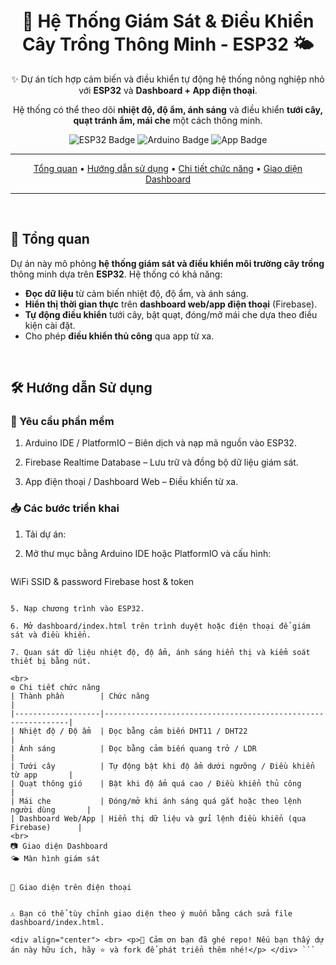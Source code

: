 <div align="center">
  <h1>🌱 Hệ Thống Giám Sát & Điều Khiển Cây Trồng Thông Minh - ESP32 🌤️</h1>
  <p>✨ Dự án tích hợp cảm biến và điều khiển tự động hệ thống nông nghiệp nhỏ với <strong>ESP32</strong> và <strong>Dashboard + App điện thoại</strong>.</p>
  <p>Hệ thống có thể theo dõi <strong>nhiệt độ, độ ẩm, ánh sáng</strong> và điều khiển <strong>tưới cây, quạt tránh ẩm, mái che</strong> một cách thông minh.</p>

  <p>
    <img src="https://img.shields.io/badge/ESP32-Microcontroller-brightgreen?style=for-the-badge&logo=espressif&logoColor=white" alt="ESP32 Badge">
    <img src="https://img.shields.io/badge/Ngôn ngữ-Arduino C++-blue?style=for-the-badge&logo=arduino&logoColor=white" alt="Arduino Badge">
    <img src="https://img.shields.io/badge/Giám sát-App%20điện%20thoại%20+%20Web-orange?style=for-the-badge&logo=firebase&logoColor=white" alt="App Badge">
  </p>

---

  <p>
    <a href="#🚀-tổng-quan">Tổng quan</a> •
    <a href="#🛠️-hướng-dẫn-sử-dụng">Hướng dẫn sử dụng</a> •
    <a href="#⚙️-chi-tiết-chức-năng">Chi tiết chức năng</a> •
    <a href="#📷-giao-diện-dashboard">Giao diện Dashboard</a>
  </p>

---
</div>

<br>

## 🚀 Tổng quan

Dự án này mô phỏng **hệ thống giám sát và điều khiển môi trường cây trồng** thông minh dựa trên **ESP32**. Hệ thống có khả năng:

- **Đọc dữ liệu** từ cảm biến nhiệt độ, độ ẩm, và ánh sáng.
- **Hiển thị thời gian thực** trên **dashboard web/app điện thoại** (Firebase).
- **Tự động điều khiển** tưới cây, bật quạt, đóng/mở mái che dựa theo điều kiện cài đặt.
- Cho phép **điều khiển thủ công** qua app từ xa.

<br>

## 🛠️ Hướng dẫn Sử dụng

### 🔧 Yêu cầu phần mềm
1. Arduino IDE / PlatformIO – Biên dịch và nạp mã nguồn vào ESP32.

2. Firebase Realtime Database – Lưu trữ và đồng bộ dữ liệu giám sát.

3. App điện thoại / Dashboard Web – Điều khiển từ xa.

### 📥 Các bước triển khai
1. Tải dự án:
   
2. Mở thư mục bằng Arduino IDE hoặc PlatformIO và cấu hình:
   ```bash
  WiFi SSID & password
  Firebase host & token
  ```

5. Nạp chương trình vào ESP32.

6. Mở dashboard/index.html trên trình duyệt hoặc điện thoại để giám sát và điều khiển.

7. Quan sát dữ liệu nhiệt độ, độ ẩm, ánh sáng hiển thị và kiểm soát thiết bị bằng nút.

<br>
⚙️ Chi tiết chức năng
| Thành phần        | Chức năng                                                    |
|-------------------|--------------------------------------------------------------|
| Nhiệt độ / Độ ẩm  | Đọc bằng cảm biến DHT11 / DHT22                              |
| Ánh sáng          | Đọc bằng cảm biến quang trở / LDR                            |
| Tưới cây          | Tự động bật khi độ ẩm dưới ngưỡng / Điều khiển từ app       |
| Quạt thông gió    | Bật khi độ ẩm quá cao / Điều khiển thủ công                 |
| Mái che           | Đóng/mở khi ánh sáng quá gắt hoặc theo lệnh người dùng       |
| Dashboard Web/App | Hiển thị dữ liệu và gửi lệnh điều khiển (qua Firebase)      |
<br>
📷 Giao diện Dashboard
🌤️ Màn hình giám sát


📱 Giao diện trên điện thoại


⚠️ Bạn có thể tùy chỉnh giao diện theo ý muốn bằng cách sửa file dashboard/index.html.

<div align="center"> <br> <p>💚 Cảm ơn bạn đã ghé repo! Nếu bạn thấy dự án này hữu ích, hãy ⭐ và fork để phát triển thêm nhé!</p> </div> ```
